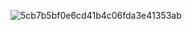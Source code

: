 ![5cb7b5bf0e6cd41b4c06fda3e41353ab](https://github.com/user-attachments/assets/c7304506-fd2f-4f54-a9f7-f315287aaa68)


 

